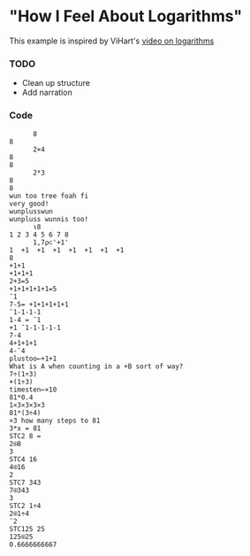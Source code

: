 # "How I Feel About Logarithms"
This example is inspired by ViHart's [video on logarithms](https://www.youtube.com/watch?v=N-7tcTIrers)

### TODO
- Clean up structure
- Add narration

### Code

```APL
      8
8
      2×4
8
8
      2*3
8
8
wun too tree foah fi
very good!
wunplusswun
wunpluss wunnis too!
      ⍳8
1 2 3 4 5 6 7 8
      1,7⍴⊂'+1'
1  +1  +1  +1  +1  +1  +1  +1 
8
+1+1
+1+1+1
2+3=5
+1+1+1+1+1=5
¯1
7-5= +1+1+1+1+1
¯1-1-1-1
1-4 = ¯1
+1 ¯1-1-1-1-1
7-4
4+1+1+1
4-¯4
plustoo←+1+1
What is A when counting in a +B sort of way?
7÷(1÷3)
+(1÷3)
timesten←×10
81*0.4
1×3×3×3×3
81*(3÷4)
×3 how many steps to 81
3*x = 81
STC2 8 =
2⍟8
3
STC4 16
4⍟16
2
STC7 343
7⍟343
3
STC2 1÷4
2⍟1÷4
¯2
STC125 25
125⍟25
0.6666666667
```
